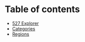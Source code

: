 # Table of contents

* [527 Explorer](README.md)
* [Categories](categories.md)
* [Regions](regions.md)